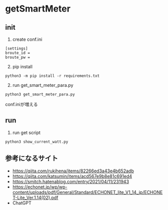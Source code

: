 # getSmartMeter

## init
1. create conf.ini
```
[settings]
broute_id = 
broute_pw = 
```

2. pip install
```
python3 -m pip install -r requirements.txt
```

2. run get_smart_meter_para.py
```
python3 get_smart_meter_para.py
```
conf.iniが増える

## run
1. run get script
```
python3 show_current_watt.py
```

## 参考になるサイト
- https://qiita.com/rukihena/items/82266ed3a43e4b652adb
- https://qiita.com/katsumin/items/acd567e9b8e81c691ed4
- https://smitch.hatenablog.com/entry/2021/04/11/231943
- https://echonet.jp/wp/wp-content/uploads/pdf/General/Standard/ECHONET_lite_V1_14_jp/ECHONET-Lite_Ver.1.14(02).pdf
- ChatGPT